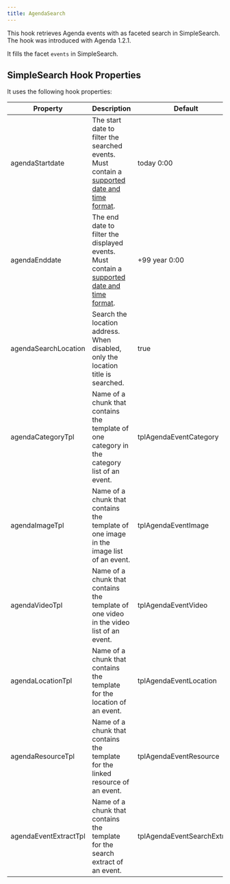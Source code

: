 ```yaml
---
title: AgendaSearch
---
```


This hook retrieves Agenda events with as faceted search in SimpleSearch. The
hook was introduced with Agenda 1.2.1.

It fills the facet `events` in SimpleSearch.

## SimpleSearch Hook Properties

It uses the following hook properties:

| Property              | Description                                                                                                                                        | Default                     |
|-----------------------|----------------------------------------------------------------------------------------------------------------------------------------------------|-----------------------------|
| agendaStartdate       | The start date to filter the searched events. Must contain a [supported date and time format](https://www.php.net/manual/de/datetime.formats.php). | today 0:00                  |
| agendaEnddate         | The end date to filter the displayed events. Must contain a [supported date and time format](https://www.php.net/manual/de/datetime.formats.php).  | +99 year 0:00               |
| agendaSearchLocation  | Search the location address. When disabled, only the location title is searched.                                                                   | true                        |
| agendaCategoryTpl     | Name of a chunk that contains the template of one category in the category list of an event.                                                       | tplAgendaEventCategory      |
| agendaImageTpl        | Name of a chunk that contains the template of one image in the image list of an event.                                                             | tplAgendaEventImage         |
| agendaVideoTpl        | Name of a chunk that contains the template of one video in the video list of an event.                                                             | tplAgendaEventVideo         |
| agendaLocationTpl     | Name of a chunk that contains the template for the location of an event.                                                                           | tplAgendaEventLocation      |
| agendaResourceTpl     | Name of a chunk that contains the template for the linked resource of an event.                                                                    | tplAgendaEventResource      |
| agendaEventExtractTpl | Name of a chunk that contains the template for the search extract of an event.                                                                     | tplAgendaEventSearchExtract |
